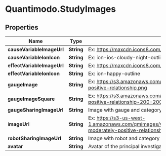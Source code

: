 # Quantimodo.StudyImages

## Properties
Name | Type | Description | Notes
------------ | ------------- | ------------- | -------------
**causeVariableImageUrl** | **String** | Ex: https://maxcdn.icons8.com/Color/PNG/96/Household/sleeping_in_bed-96.png | [optional] 
**causeVariableIonIcon** | **String** | Ex: ion-ios-cloudy-night-outline | [optional] 
**effectVariableImageUrl** | **String** | Ex: https://maxcdn.icons8.com/Color/PNG/96/Cinema/theatre_mask-96.png | [optional] 
**effectVariableIonIcon** | **String** | Ex: ion-happy-outline | [optional] 
**gaugeImage** | **String** | Ex: https://s3.amazonaws.com/quantimodo-docs/images/gauge-moderately-positive-relationship.png | 
**gaugeImageSquare** | **String** | Ex: https://s3.amazonaws.com/quantimodo-docs/images/gauge-moderately-positive-relationship-200-200.png | 
**gaugeSharingImageUrl** | **String** | Image with gauge and category images | [optional] 
**imageUrl** | **String** | Ex: https://s3-us-west-1.amazonaws.com/qmimages/variable_categories_gauges_logo_background/gauge-moderately-positive-relationship_sleep_emotions_logo_background.png | 
**robotSharingImageUrl** | **String** | Image with robot and category images | [optional] 
**avatar** | **String** | Avatar of the principal investigator | [optional] 


